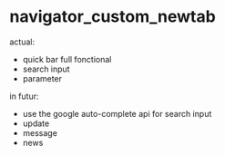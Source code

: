 # navigator_custom_newtab

actual:
- quick bar full fonctional
- search input
- parameter

in futur:
- use the google auto-complete api for search input
- update
- message
- news
